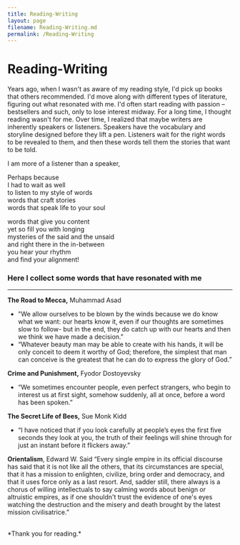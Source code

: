 ```yaml
---
title: Reading-Writing
layout: page
filename: Reading-Writing.md
permalink: /Reading-Writing
--- 
```

# Reading-Writing

Years ago, when I wasn't as aware of my reading style, I'd pick up books that others recommended.
I'd move along with different types of literature, figuring out what resonated with me. 
I'd often start reading with passion – bestsellers and such, only to lose interest midway. 
For a long time, I thought reading wasn't for me. Over time, I realized that maybe writers are 
inherently speakers or listeners. Speakers have the vocabulary and storyline designed before they 
lift a pen. Listeners wait for the right words to be revealed to them, and then these words tell them 
the stories that want to be told. 

I am more of a listener than a speaker,

Perhaps because <br /> 
I had to wait as well  <br /> 
to listen to my style of words  <br /> 
words that craft stories  <br /> 
words that speak life to your soul  <br /> 

words that give you content  <br /> 
yet so fill you with longing  <br /> 
mysteries of the said and the unsaid  <br /> 
and right there in the in-between  <br /> 
you hear your rhythm  <br /> 
and find your alignment!  <br /> 

### Here I collect some words that have resonated with me
___
**The Road to Mecca,** Muhammad Asad

- "We allow ourselves to be blown by the winds because we do know what we want: our hearts know it, 
even if our thoughts are sometimes slow to follow- but in the end, they do catch up with our hearts 
and then we think we have made a decision."
- “Whatever beauty man may be able to create with his hands, it will be only conceit to deem it worthy 
of God; therefore, the simplest that man can conceive is the greatest that he can do to express the glory of God.”

**Crime and Punishment,** Fyodor Dostoyevsky
- “We sometimes encounter people, even perfect strangers, who begin to interest us at first sight, somehow suddenly, all at once, before a word has been spoken.”

**The Secret Life of Bees,** Sue Monk Kidd
- “I have noticed that if you look carefully at people’s eyes the first five seconds they look at you, the truth of their feelings will shine through for just an instant before it flickers away.”

**Orientalism**, Edward W. Said
“Every single empire in its official discourse has said that it is not like all the others, 
that its circumstances are special, that it has a mission to enlighten, civilize, bring order and 
democracy, and that it uses force only as a last resort. And, sadder still, there always is a chorus of
willing intellectuals to say calming words about benign or altruistic empires, as if one shouldn't trust
the evidence of one's eyes watching the destruction and the misery and death brought by the latest 
mission civilisatrice.”

<br />
*Thank you for reading.*


